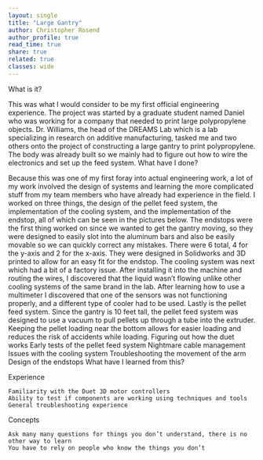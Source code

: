 ```yaml
---
layout: single
title: "Large Gantry"
author: Christopher Rosend
author_profile: true
read_time: true
share: true
related: true
classes: wide
---
```


What is it?

This was what I would consider to be my first official engineering experience. The project was started by a graduate student named Daniel who was working for a company that needed to print large polypropylene objects. Dr. Williams, the head of the DREAMS Lab which is a lab specializing in research on additive manufacturing, tasked me and two others onto the project of constructing a large gantry to print polypropylene. The body was already built so we mainly had to figure out how to wire the electronics and set up the feed system.
What have I done?

Because this was one of my first foray into actual engineering work, a lot of my work involved the design of systems and learning the more complicated stuff from my team members who have already had experience in the field. I worked on three things, the design of the pellet feed system, the implementation of the cooling system, and the implementation of the endstop, all of which can be seen in the pictures below.
The endstops were the first thing worked on since we wanted to get the gantry moving, so they were designed to easily slot into the aluminum bars and also be easily movable so we can quickly correct any mistakes. There were 6 total, 4 for the y-axis and 2 for the x-axis. They were designed in Solidworks and 3D printed to allow for an easy fit for the endstop.
The cooling system was next which had a bit of a factory issue. After installing it into the machine and routing the wires, I discovered that the liquid wasn’t flowing unlike other cooling systems of the same brand in the lab. After learning how to use a multimeter I discovered that one of the sensors was not functioning properly, and a different type of cooler had to be used.
Lastly is the pellet feed system. Since the gantry is 10 feet tall, the pellet feed system was designed to use a vacuum to pull pellets up through a tube into the extruder. Keeping the pellet loading near the bottom allows for easier loading and reduces the risk of accidents while loading.
Figuring out how the duet works
Early tests of the pellet feed system
Nightmare cable management
Issues with the cooling system
Troubleshooting the movement of the arm
Design of the endstops
What have I learned from this?

Experience

    Familiarity with the Duet 3D motor controllers
    Ability to test if components are working using techniques and tools
    General troubleshooting experience

Concepts

    Ask many many questions for things you don’t understand, there is no other way to learn
    You have to rely on people who know the things you don’t
